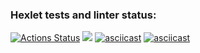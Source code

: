 ### Hexlet tests and linter status:
[![Actions Status](https://github.com/Daniell010/java-project-71/workflows/hexlet-check/badge.svg)](https://github.com/Daniell010/java-project-71/actions)
<a href="https://codeclimate.com/github/Daniell010/java-project-71/maintainability"><img src="https://api.codeclimate.com/v1/badges/9a82cf8b371b42dd4eb3/maintainability" /></a>
[![asciicast](https://asciinema.org/a/567527.svg)](https://asciinema.org/a/567527)
[![asciicast](https://asciinema.org/a/568459.svg)](https://asciinema.org/a/568459)
